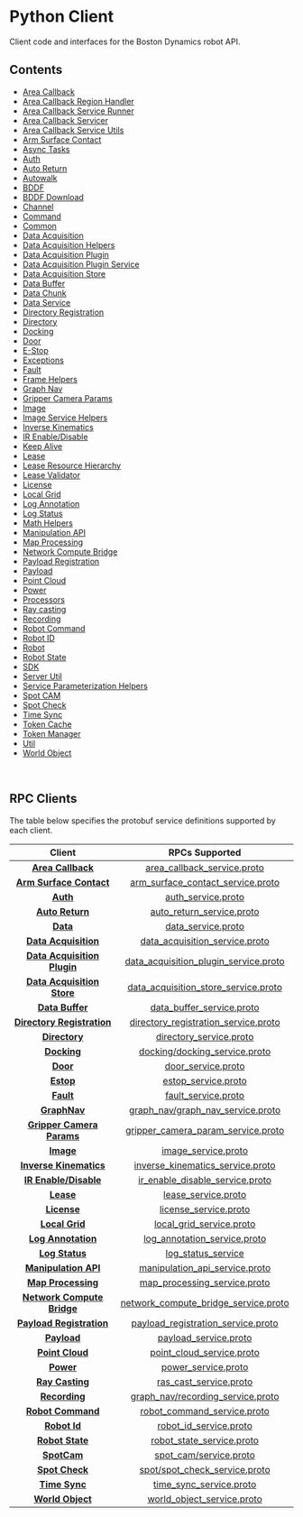 <!--
Copyright (c) 2023 Boston Dynamics, Inc.  All rights reserved.

Downloading, reproducing, distributing or otherwise using the SDK Software
is subject to the terms and conditions of the Boston Dynamics Software
Development Kit License (20191101-BDSDK-SL).
-->

# Python Client

Client code and interfaces for the Boston Dynamics robot API.

## Contents

- [Area Callback](area_callback)
- [Area Callback Region Handler](area_callback_region_handler_base)
- [Area Callback Service Runner](area_callback_service_runner)
- [Area Callback Servicer](area_callback_service_servicer)
- [Area Callback Service Utils](area_callback_service_utils)
- [Arm Surface Contact](arm_surface_contact)
- [Async Tasks](async_tasks)
- [Auth](auth)
- [Auto Return](auto_return)
- [Autowalk](autowalk)
- [BDDF](bddf)
- [BDDF Download](bddf_download)
- [Channel](channel)
- [Command ](command_line)
- [Common](common)
- [Data Acquisition](data_acquisition)
- [Data Acquisition Helpers](data_acquisition_helpers)
- [Data Acquisition Plugin](data_acquisition_plugin)
- [Data Acquisition Plugin Service](data_acquisition_plugin_service)
- [Data Acquisition Store](data_acquisition_store)
- [Data Buffer](data_buffer)
- [Data Chunk](data_chunk)
- [Data Service](data_service)
- [Directory Registration](directory_registration)
- [Directory](directory)
- [Docking](docking)
- [Door](door)
- [E-Stop](estop)
- [Exceptions](exceptions)
- [Fault](fault)
- [Frame Helpers](frame_helpers)
- [Graph Nav](graph_nav)
- [Gripper Camera Params](gripper_camera_param)
- [Image](image)
- [Image Service Helpers](image_service_helpers)
- [Inverse Kinematics](inverse_kinematics)
- [IR Enable/Disable](ir_enable_disable)
- [Keep Alive](keepalive)
- [Lease](lease)
- [Lease Resource Hierarchy](lease_resource_hierarchy)
- [Lease Validator](lease_validator)
- [License](license)
- [Local Grid](local_grid)
- [Log Annotation](log_annotation)
- [Log Status](log_status)
- [Math Helpers](math_helpers)
- [Manipulation API](manipulation_api_client)
- [Map Processing](map_processing)
- [Network Compute Bridge](network_compute_bridge_client)
- [Payload Registration](payload_registration)
- [Payload](payload)
- [Point Cloud](point_cloud)
- [Power](power)
- [Processors](processors)
- [Ray casting](ray_cast)
- [Recording](recording)
- [Robot Command](robot_command)
- [Robot ID](robot_id)
- [Robot](robot)
- [Robot State](robot_state)
- [SDK](sdk)
- [Server Util](server_util)
- [Service Parameterization Helpers](service_customization_helpers)
- [Spot CAM](spot_cam/README)
- [Spot Check](spot_check)
- [Time Sync](time_sync)
- [Token Cache](token_cache)
- [Token Manager](token_manager)
- [Util](util)
- [World Object](world_object)

<p>&nbsp;</p>

## RPC Clients

The table below specifies the protobuf service definitions supported by each client.

|                              Client                              |                                                 RPCs Supported                                                  |
| :--------------------------------------------------------------: | :-------------------------------------------------------------------------------------------------------------: |
|             [**Area Callback**](./area_callback.py)              |      [area_callback_service.proto](../../../../../protos/bosdyn/api/graph_nav/area_callback_service.proto)      |
|       [**Arm Surface Contact**](./arm_surface_contact.py)        |     [arm_surface_contact_service.proto](../../../../../protos/bosdyn/api/arm_surface_contact_service.proto)     |
|                      [**Auth**](./auth.py)                       |                    [auth_service.proto](../../../../../protos/bosdyn/api/auth_service.proto)                    |
|               [**Auto Return**](./auto_return.py)                |       [auto_return_service.proto](../../../../../protos/bosdyn/api/auto_return/auto_return_service.proto)       |
|                  [**Data**](./data_service.py)                   |                    [data_service.proto](../../../../../protos/bosdyn/api/data_service.proto)                    |
|          [**Data Acquisition**](./data_acquisition.py)           |        [data_acquisition_service.proto](../../../../../protos/bosdyn/api/data_acquisition_service.proto)        |
|   [**Data Acquisition Plugin**](./data_acquisition_plugin.py)    | [data_acquisition_plugin_service.proto](../../../../../protos/bosdyn/api/data_acquisition_plugin_service.proto) |
|    [**Data Acquisition Store**](./data_acquisition_store.py)     |  [data_acquisition_store_service.proto](../../../../../protos/bosdyn/api/data_acquisition_store_service.proto)  |
|               [**Data Buffer**](./data_buffer.py)                |             [data_buffer_service.proto](../../../../../protos/bosdyn/api/data_buffer_service.proto)             |
|    [**Directory Registration**](./directory_registration.py)     |  [directory_registration_service.proto](../../../../../protos/bosdyn/api/directory_registration_service.proto)  |
|                 [**Directory**](./directory.py)                  |               [directory_service.proto](../../../../../protos/bosdyn/api/directory_service.proto)               |
|                   [**Docking**](./docking.py)                    |         [docking/docking_service.proto](../../../../../protos/bosdyn/api/docking/docking_service.proto)         |
|                      [**Door**](./door.py)                       |                 [door_service.proto](../../../../../protos/bosdyn/api/spot/door_service.proto)                  |
|                     [**Estop**](./estop.py)                      |                   [estop_service.proto](../../../../../protos/bosdyn/api/estop_service.proto)                   |
|                     [**Fault**](./fault.py)                      |                   [fault_service.proto](../../../../../protos/bosdyn/api/fault_service.proto)                   |
|                  [**GraphNav**](./graph_nav.py)                  |     [graph_nav/graph_nav_service.proto](../../../../../protos/bosdyn/api/graph_nav/graph_nav_service.proto)     |
|      [**Gripper Camera Params**](./gripper_camera_param.py)      |    [gripper_camera_param_service.proto](../../../../../protos/bosdyn/api/gripper_camera_param_service.proto)    |
|                     [**Image**](./image.py)                      |                   [image_service.proto](../../../../../protos/bosdyn/api/image_service.proto)                   |
|         [**Inverse Kinematics**](inverse_kinematics.py)          |   [inverse_kinematics_service.proto](../../../../../protos/bosdyn/api/spot/inverse_kinematics_service.proto)    |
|         [**IR Enable/Disable**](./ir_enable_disable.py)          |       [ir_enable_disable_service.proto](../../../../../protos/bosdyn/api/ir_enable_disable_service.proto)       |
|                     [**Lease**](./lease.py)                      |                   [lease_service.proto](../../../../../protos/bosdyn/api/lease_service.proto)                   |
|                   [**License**](./license.py)                    |                 [license_service.proto](../../../../../protos/bosdyn/api/license_service.proto)                 |
|                [**Local Grid**](./local_grid.py)                 |              [local_grid_service.proto](../../../../../protos/bosdyn/api/local_grid_service.proto)              |
|            [**Log Annotation**](./log_annotation.py)             |          [log_annotation_service.proto](../../../../../protos/bosdyn/api/log_annotation_service.proto)          |
|                [**Log Status**](./log_status.py)                 |           [log_status_service](../../../../../protos/bosdyn/api/log_status/log_status_service.proto)            |
|       [**Manipulation API**](./manipulation_api_client.py)       |        [manipulation_api_service.proto](../../../../../protos/bosdyn/api/manipulation_api_service.proto)        |
|            [**Map Processing**](./map_processing.py)             |     [map_processing_service.proto](../../../../../protos/bosdyn/api/graph_nav/map_processing_service.proto)     |
| [**Network Compute Bridge**](./network_compute_bridge_client.py) |  [network_compute_bridge_service.proto](../../../../../protos/bosdyn/api/network_compute_bridge_service.proto)  |
|      [**Payload Registration**](./payload_registration.py)       |    [payload_registration_service.proto](../../../../../protos/bosdyn/api/payload_registration_service.proto)    |
|                   [**Payload**](./payload.py)                    |                 [payload_service.proto](../../../../../protos/bosdyn/api/payload_service.proto)                 |
|               [**Point Cloud**](./point_cloud.py)                |             [point_cloud_service.proto](../../../../../protos/bosdyn/api/point_cloud_service.proto)             |
|                     [**Power**](./power.py)                      |                   [power_service.proto](../../../../../protos/bosdyn/api/power_service.proto)                   |
|                 [**Ray Casting**](./ray_cast.py)                 |                [ras_cast_service.proto](../../../../../protos/bosdyn/api/ray_cast_service.proto)                |
|                 [**Recording**](./recording.py)                  |     [graph_nav/recording_service.proto](../../../../../protos/bosdyn/api/graph_nav/recording_service.proto)     |
|             [**Robot Command**](./robot_command.py)              |           [robot_command_service.proto](../../../../../protos/bosdyn/api/robot_command_service.proto)           |
|                  [**Robot Id**](./robot_id.py)                   |                [robot_id_service.proto](../../../../../protos/bosdyn/api/robot_id_service.proto)                |
|               [**Robot State**](./robot_state.py)                |             [robot_state_service.proto](../../../../../protos/bosdyn/api/robot_state_service.proto)             |
|               [**SpotCam**](./spot_cam/README.py)                |                [spot_cam/service.proto](../../../../../protos/bosdyn/api/spot_cam/service.proto)                |
|                [**Spot Check**](./spot_check.py)                 |         [spot/spot_check_service.proto](../../../../../protos/bosdyn/api/spot/spot_check_service.proto)         |
|                 [**Time Sync**](./time_sync.py)                  |               [time_sync_service.proto](../../../../../protos/bosdyn/api/time_sync_service.proto)               |
|              [**World Object**](./world_object.py)               |            [world_object_service.proto](../../../../../protos/bosdyn/api/world_object_service.proto)            |
